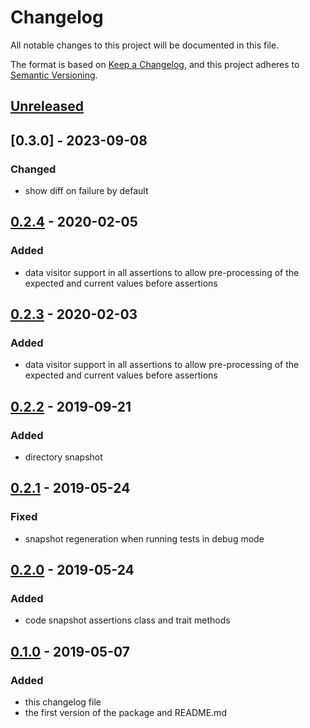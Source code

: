 # Changelog
All notable changes to this project will be documented in this file.

The format is based on [Keep a Changelog](https://keepachangelog.com/en/1.0.0/),
and this project adheres to [Semantic Versioning](https://semver.org/spec/v2.0.0.html).

## [Unreleased]

## [0.3.0] - 2023-09-08
### Changed
- show diff on failure by default

## [0.2.4] - 2020-02-05
### Added
- data visitor support in all assertions to allow pre-processing of the expected and current values before assertions

## [0.2.3] - 2020-02-03
### Added
- data visitor support in all assertions to allow pre-processing of the expected and current values before assertions

## [0.2.2] - 2019-09-21
### Added
- directory snapshot

## [0.2.1] - 2019-05-24
### Fixed
- snapshot regeneration when running tests in debug mode

## [0.2.0] - 2019-05-24
### Added
- code snapshot assertions class and trait methods

## [0.1.0] - 2019-05-07
### Added
- this changelog file
- the first version of the package and README.md

[0.1.0]: https://github.com/lucatume/codeception-snapshot-assertions/releases/tag/0.1.0
[0.2.0]: https://github.com/lucatume/codeception-snapshot-assertions/compare/0.1.0...0.2.0
[0.2.1]: https://github.com/lucatume/codeception-snapshot-assertions/compare/0.2.0...0.2.1
[0.2.2]: https://github.com/lucatume/codeception-snapshot-assertions/compare/0.2.1...0.2.2
[0.2.3]: https://github.com/lucatume/codeception-snapshot-assertions/compare/0.2.2...0.2.3
[0.2.4]: https://github.com/lucatume/codeception-snapshot-assertions/compare/0.2.3...0.2.4
[Unreleased]: https://github.com/lucatume/codeception-snapshot-assertions/compare/0.2.4...HEAD

